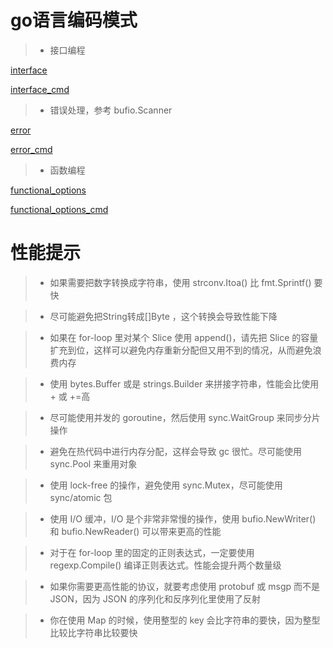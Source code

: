 
# go语言编码模式

> - 接口编程

[interface](/interface.go ':include :type=code :fragment=interface')

[interface_cmd](/cmd/interface.go ':include :type=code :fragment=interface_cmd')

> - 错误处理，参考 bufio.Scanner

[error](/error.go ':include :type=code :fragment=error')

[error_cmd](/cmd/error.go ':include :type=code :fragment=error_cmd')

> - 函数编程

[functional_options](/functional_options.go ':include :type=code :fragment=functional_options')

[functional_options_cmd](/cmd/functional_options.go ':include :type=code :fragment=functional_options_cmd')

# 性能提示

> - 如果需要把数字转换成字符串，使用 strconv.Itoa() 比 fmt.Sprintf() 要快

> - 尽可能避免把String转成[]Byte ，这个转换会导致性能下降

> - 如果在 for-loop 里对某个 Slice 使用 append()，请先把 Slice 的容量扩充到位，这样可以避免内存重新分配但又用不到的情况，从而避免浪费内存

> - 使用 bytes.Buffer 或是 strings.Builder 来拼接字符串，性能会比使用 + 或 +=高

> - 尽可能使用并发的 goroutine，然后使用 sync.WaitGroup 来同步分片操作

> - 避免在热代码中进行内存分配，这样会导致 gc 很忙。尽可能使用 sync.Pool 来重用对象

> - 使用 lock-free 的操作，避免使用 sync.Mutex，尽可能使用 sync/atomic 包

> - 使用 I/O 缓冲，I/O 是个非常非常慢的操作，使用 bufio.NewWriter() 和 bufio.NewReader() 可以带来更高的性能

> - 对于在 for-loop 里的固定的正则表达式，一定要使用 regexp.Compile() 编译正则表达式。性能会提升两个数量级

> - 如果你需要更高性能的协议，就要考虑使用 protobuf 或 msgp 而不是 JSON，因为 JSON 的序列化和反序列化里使用了反射

> - 你在使用 Map 的时候，使用整型的 key 会比字符串的要快，因为整型比较比字符串比较要快

